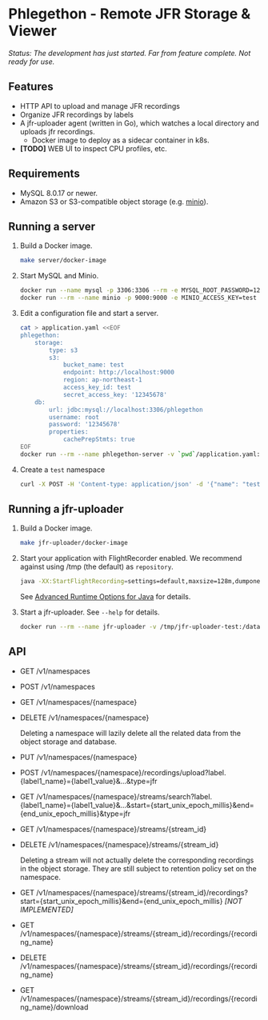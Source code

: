 Phlegethon - Remote JFR Storage &amp; Viewer
============================================

*Status: The development has just started. Far from feature complete. Not ready for use.*

Features
--------

* HTTP API to upload and manage JFR recordings
* Organize JFR recordings by labels
* A jfr-uploader agent (written in Go), which watches a local directory and uploads jfr recordings.
  * Docker image to deploy as a sidecar container in k8s.
* **[TODO]** WEB UI to inspect CPU profiles, etc.

Requirements
------------

* MySQL 8.0.17 or newer.
* Amazon S3 or S3-compatible object storage (e.g. [minio](https://github.com/minio/minio)).

Running a server
----------------

1. Build a Docker image.

   ```sh
   make server/docker-image
   ```

2. Start MySQL and Minio.

   ```sh
   docker run --name mysql -p 3306:3306 --rm -e MYSQL_ROOT_PASSWORD=12345678 -e MYSQL_DATABASE=phlegethon mysql
   docker run --rm --name minio -p 9000:9000 -e MINIO_ACCESS_KEY=test -e MINIO_SECRET_KEY=12345678 minio/minio server /data
   ```

3. Edit a configuration file and start a server.

   ```sh
   cat > application.yaml <<EOF
   phlegethon:
       storage:
           type: s3
           s3:
               bucket_name: test
               endpoint: http://localhost:9000
               region: ap-northeast-1
               access_key_id: test
               secret_access_key: '12345678'
       db:
           url: jdbc:mysql://localhost:3306/phlegethon
           username: root
           password: '12345678'
           properties:
               cachePrepStmts: true
   EOF
   docker run --rm --name phlegethon-server -v `pwd`/application.yaml:/etc/phlegethon/application.yaml:ro -p 8080:8080 bazel/server/src/main/java/net/thisptr/phlegethon/server:docker-image --spring.config.additional-location=file::///etc/phlegethon/
   ```

4. Create a `test` namespace

   ```sh
   curl -X POST -H 'Content-type: application/json' -d '{"name": "test", "config": {"retention_seconds": 172800}}' "http://<SERVER_IP>:8080/v1/namespaces"
   ```

Running a jfr-uploader
----------------------

1. Build a Docker image.

   ```sh
   make jfr-uploader/docker-image
   ```

2. Start your application with FlightRecorder enabled. We recommend against using /tmp (the default) as `repository`.

   ```sh
   java -XX:StartFlightRecording=settings=default,maxsize=128m,dumponexit=true,filename=/tmp/jfr-uploader-test/ -XX:FlightRecorderOptions=repository=/tmp/jfr-uploader-test,maxchunksize=12m ...
   ```

   See [Advanced Runtime Options for Java](https://docs.oracle.com/en/java/javase/13/docs/specs/man/java.html#advanced-runtime-options-for-java) for details.

3. Start a jfr-uploader. See `--help` for details.

   ```sh
   docker run --rm --name jfr-uploader -v /tmp/jfr-uploader-test:/data bazel/jfr-uploader:image --label container_name=test --url http://<SERVER_IP>:8080 --namespace test --jfr-repository /data --delete
   ```

API
---

* GET /v1/namespaces

* POST /v1/namespaces

* GET /v1/namespaces/{namespace}

* DELETE /v1/namespaces/{namespace}

  Deleting a namespace will lazily delete all the related data from the object storage and database.

* PUT /v1/namespaces/{namespace}

* POST /v1/namespaces/{namespace}/recordings/upload?label.{label1_name}={label1_value}&amp;...&amp;type=jfr

* GET /v1/namespaces/{namespace}/streams/search?label.{label1_name}={label1_value}&amp;...&amp;start={start_unix_epoch_millis}&amp;end={end_unix_epoch_millis}&amp;type=jfr

* GET /v1/namespaces/{namespace}/streams/{stream_id}

* DELETE /v1/namespaces/{namespace}/streams/{stream_id}

  Deleting a stream will not actually delete the corresponding recordings in the object storage. They are still subject to retention policy set on the namespace.

* GET /v1/namespaces/{namespace}/streams/{stream_id}/recordings?start={start_unix_epoch_millis}&amp;end={end_unix_epoch_millis} *[NOT IMPLEMENTED]*

* GET /v1/namespaces/{namespace}/streams/{stream_id}/recordings/{recording_name}

* DELETE /v1/namespaces/{namespace}/streams/{stream_id}/recordings/{recording_name}

* GET /v1/namespaces/{namespace}/streams/{stream_id}/recordings/{recording_name}/download

